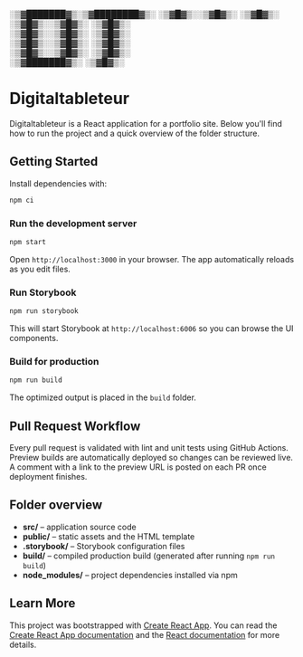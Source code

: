 ░▒▓███████▓▒░▒▓████████▓▒░
░▒▓█▓▒░░▒▓█▓▒░ ░▒▓█▓▒░  
░▒▓█▓▒░░▒▓█▓▒░ ░▒▓█▓▒░  
░▒▓█▓▒░░▒▓█▓▒░ ░▒▓█▓▒░  
░▒▓█▓▒░░▒▓█▓▒░ ░▒▓█▓▒░  
░▒▓█▓▒░░▒▓█▓▒░ ░▒▓█▓▒░  
░▒▓███████▓▒░  ░▒▓█▓▒░

# Digitaltableteur

Digitaltableteur is a React application for a portfolio site. Below you'll find how to run the project and a quick overview of the folder structure.

## Getting Started

Install dependencies with:

```bash
npm ci
```

### Run the development server

```bash
npm start
```

Open `http://localhost:3000` in your browser. The app automatically reloads as you edit files.

### Run Storybook

```bash
npm run storybook
```

This will start Storybook at `http://localhost:6006` so you can browse the UI components.

### Build for production

```bash
npm run build
```

The optimized output is placed in the `build` folder.

## Pull Request Workflow

Every pull request is validated with lint and unit tests using GitHub Actions.
Preview builds are automatically deployed so changes can be reviewed live.
A comment with a link to the preview URL is posted on each PR once deployment finishes.

## Folder overview

- **src/** – application source code
- **public/** – static assets and the HTML template
- **.storybook/** – Storybook configuration files
- **build/** – compiled production build (generated after running `npm run build`)
- **node_modules/** – project dependencies installed via npm

## Learn More

This project was bootstrapped with [Create React App](https://github.com/facebook/create-react-app). You can read the [Create React App documentation](https://facebook.github.io/create-react-app/docs/getting-started) and the [React documentation](https://reactjs.org/) for more details.
